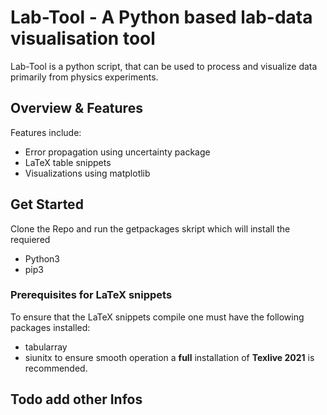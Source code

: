 # Lab-Tool - A Python based lab-data visualisation tool

Lab-Tool is a python script, that can be used to process and visualize data primarily from physics experiments. 

## Overview & Features

Features include: 
* Error propagation using uncertainty package
* LaTeX table snippets 
* Visualizations using matplotlib

## Get Started 

Clone the Repo and run the getpackages skript which will install the requiered 

* Python3 
* pip3 

### Prerequisites for LaTeX snippets
To ensure that the LaTeX snippets compile one must have the following packages installed:
* tabularray
* siunitx
to ensure smooth operation a **full** installation of **Texlive 2021** is recommended. 

## Todo add other Infos

